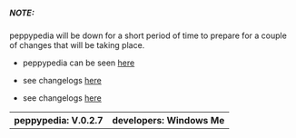 ##### NOTE:

peppypedia will be down for a short period of time to prepare for a couple of changes that will be taking place.

<table>
 <tr>
  <th>peppypedia: V.0.2.7</th>
  <th>developers: Windows Me</th>
 
* peppypedia can be seen [here](https://windowsmeosu.github.io/peppypedia)
 
 * see changelogs [here](https://windowsmeosu.github.io/changelogs)



 * see changelogs [here](https://windowsmeosu.github.io/changelogs)
 